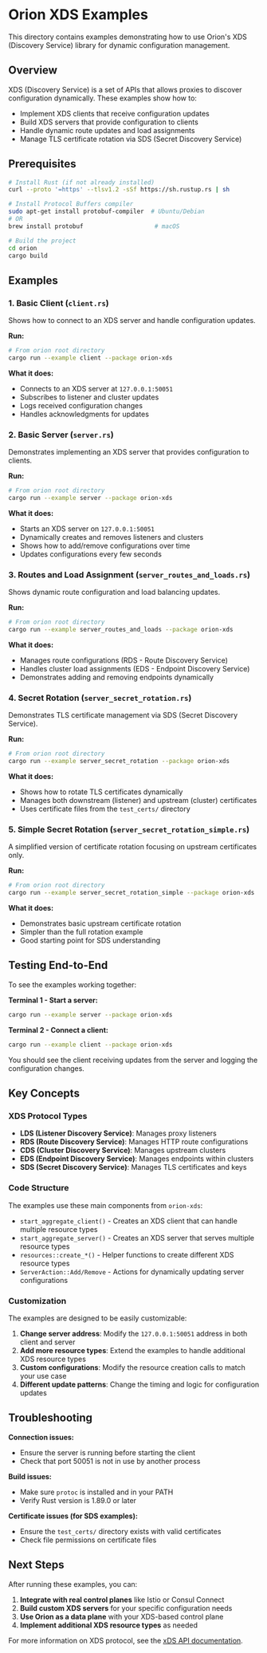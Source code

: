 # Orion XDS Examples

This directory contains examples demonstrating how to use Orion's XDS (Discovery Service) library for dynamic configuration management.

## Overview

XDS (Discovery Service) is a set of APIs that allows proxies to discover configuration dynamically. These examples show how to:

- Implement XDS clients that receive configuration updates
- Build XDS servers that provide configuration to clients
- Handle dynamic route updates and load assignments
- Manage TLS certificate rotation via SDS (Secret Discovery Service)

## Prerequisites

```bash
# Install Rust (if not already installed)
curl --proto '=https' --tlsv1.2 -sSf https://sh.rustup.rs | sh

# Install Protocol Buffers compiler
sudo apt-get install protobuf-compiler  # Ubuntu/Debian
# OR
brew install protobuf                    # macOS

# Build the project
cd orion
cargo build
```

## Examples

### 1. Basic Client (`client.rs`)

Shows how to connect to an XDS server and handle configuration updates.

**Run:**
```bash
# From orion root directory
cargo run --example client --package orion-xds
```

**What it does:**
- Connects to an XDS server at `127.0.0.1:50051`
- Subscribes to listener and cluster updates
- Logs received configuration changes
- Handles acknowledgments for updates

### 2. Basic Server (`server.rs`) 

Demonstrates implementing an XDS server that provides configuration to clients.

**Run:**
```bash
# From orion root directory  
cargo run --example server --package orion-xds
```

**What it does:**
- Starts an XDS server on `127.0.0.1:50051`
- Dynamically creates and removes listeners and clusters
- Shows how to add/remove configurations over time
- Updates configurations every few seconds

### 3. Routes and Load Assignment (`server_routes_and_loads.rs`)

Shows dynamic route configuration and load balancing updates.

**Run:**
```bash
# From orion root directory
cargo run --example server_routes_and_loads --package orion-xds  
```

**What it does:**
- Manages route configurations (RDS - Route Discovery Service)
- Handles cluster load assignments (EDS - Endpoint Discovery Service)  
- Demonstrates adding and removing endpoints dynamically

### 4. Secret Rotation (`server_secret_rotation.rs`)

Demonstrates TLS certificate management via SDS (Secret Discovery Service).

**Run:**
```bash
# From orion root directory
cargo run --example server_secret_rotation --package orion-xds
```

**What it does:**
- Shows how to rotate TLS certificates dynamically
- Manages both downstream (listener) and upstream (cluster) certificates
- Uses certificate files from the `test_certs/` directory

### 5. Simple Secret Rotation (`server_secret_rotation_simple.rs`)

A simplified version of certificate rotation focusing on upstream certificates only.

**Run:**
```bash
# From orion root directory  
cargo run --example server_secret_rotation_simple --package orion-xds
```

**What it does:**
- Demonstrates basic upstream certificate rotation
- Simpler than the full rotation example
- Good starting point for SDS understanding

## Testing End-to-End

To see the examples working together:

**Terminal 1 - Start a server:**
```bash
cargo run --example server --package orion-xds
```

**Terminal 2 - Connect a client:**  
```bash
cargo run --example client --package orion-xds
```

You should see the client receiving updates from the server and logging the configuration changes.

## Key Concepts

### XDS Protocol Types
- **LDS (Listener Discovery Service)**: Manages proxy listeners
- **RDS (Route Discovery Service)**: Manages HTTP route configurations  
- **CDS (Cluster Discovery Service)**: Manages upstream clusters
- **EDS (Endpoint Discovery Service)**: Manages endpoints within clusters
- **SDS (Secret Discovery Service)**: Manages TLS certificates and keys

### Code Structure

The examples use these main components from `orion-xds`:

- `start_aggregate_client()` - Creates an XDS client that can handle multiple resource types
- `start_aggregate_server()` - Creates an XDS server that serves multiple resource types  
- `resources::create_*()` - Helper functions to create different XDS resource types
- `ServerAction::Add/Remove` - Actions for dynamically updating server configurations

### Customization

The examples are designed to be easily customizable:

1. **Change server address**: Modify the `127.0.0.1:50051` address in both client and server
2. **Add more resource types**: Extend the examples to handle additional XDS resource types
3. **Custom configurations**: Modify the resource creation calls to match your use case
4. **Different update patterns**: Change the timing and logic for configuration updates

## Troubleshooting

**Connection issues:**
- Ensure the server is running before starting the client
- Check that port 50051 is not in use by another process

**Build issues:**
- Make sure `protoc` is installed and in your PATH
- Verify Rust version is 1.89.0 or later

**Certificate issues (for SDS examples):**
- Ensure the `test_certs/` directory exists with valid certificates
- Check file permissions on certificate files

## Next Steps

After running these examples, you can:

1. **Integrate with real control planes** like Istio or Consul Connect
2. **Build custom XDS servers** for your specific configuration needs  
3. **Use Orion as a data plane** with your XDS-based control plane
4. **Implement additional XDS resource types** as needed

For more information on XDS protocol, see the [xDS API documentation](https://www.envoyproxy.io/docs/envoy/latest/api-docs/xds_protocol).
